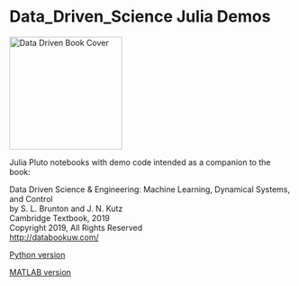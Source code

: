 # Data_Driven_Science Julia Demos

<img src="http://www.databookuw.com/files/stacks-image-5bffc53-882x1200.png" alt="Data Driven Book Cover" width="200"/>

Julia Pluto notebooks with demo code intended as a companion to the book:  

Data Driven Science & Engineering: Machine Learning, Dynamical Systems, and Control  
by S. L. Brunton and J. N. Kutz  
Cambridge Textbook, 2019  
Copyright 2019, All Rights Reserved  
http://databookuw.com/


[Python version](https://github.com/dynamicslab/databook_python)

[MATLAB version](https://github.com/dynamicslab/databook_matlab)
